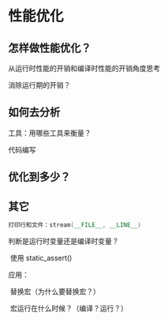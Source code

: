 # 性能优化

## 怎样做性能优化？

从运行时性能的开销和编译时性能的开销角度思考

消除运行期的开销？

## 如何去分析

工具：用哪些工具来衡量？

代码编写

## 优化到多少？

## 其它

```cpp
打印行和文件：stream(__FILE__, __LINE__)
```

判断是运行时变量还是编译时变量？

​	使用 static_assert()

应用：

​	替换宏（为什么要替换宏？）

​	宏运行在什么时候？（编译？运行？）